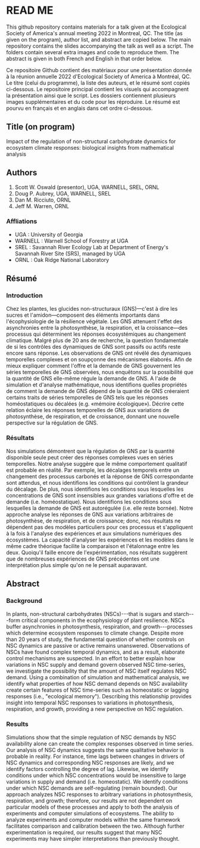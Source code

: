 # READ ME

This github repository contains materials for a talk given at the Ecological Society of America's annual meeting 2022 in Montreal, QC. The title (as given on the program), author list, and abstract are copied below. The main repository contains the slides accompanying the talk as well as a script. The folders contain several extra images and code to reproduce them. The abstract is given in both French and English in that order below. 

Ce repositoire Github contient des matériaux pour une présentation donnée à la réunion annuelle 2022 d'Ecological Society of America à Montréal, QC. Le titre (celui du programme), la liste des auteurs,  et le résumé sont copiés ci-dessous. Le repositoire principal contient les visuels qui accompagnent la présentation ainsi que le script. Les dossiers contiennent plusieurs images supplémentaires et du code pour les réproduire. Le résumé est pourvu en français et en anglais dans cet ordre ci-dessous.   
 

## Title (on program)

Impact of the regulation of non-structural carbohydrate dynamics for ecosystem climate responses: biological insights from mathematical analysis

## Authors

1. Scott W. Oswald (presentor), UGA, WARNELL, SREL, ORNL
2. Doug P. Aubrey, UGA, WARNELL, SREL
3. Dan M. Ricciuto, ORNL
4. Jeff M. Warren, ORNL

### Affliations

+ UGA : University of Georgia
+ WARNELL  : Warnell School of Forestry at UGA
+ SREL : Savannah River Ecology Lab at Department of Energy's Savannah River Site (SRS), managed by UGA
+ ORNL : Oak Ridge National Laboratory


## Résumé
### Introduction

Chez les plantes, les glucides non-structuraux (GNS)—c'est à dire les sucres et l'amidon—composent des éléments importants dans l'écophysiologie de la résilience végétale. Les GNS attenuent l'effet des asynchronies entre la photosynthèse, la respiration, et la croissance—des processus qui déterminent les réponses écosystémiques au changement climatique. Malgré plus de 20 ans de recherche, la question fondamentale de si les contrôles des dynamiques de GNS sont passifs ou actifs reste encore sans réponse. Les observations de GNS ont révélé des dynamiques temporelles complexes et on soupçonne des mécanismes élaborés. Afin de mieux expliquer comment l'offre et la demande de GNS gouvernent les séries temporelles de GNS observées, nous enquêtons sur la possibilité que la quantité de GNS elle-même régule la demande de GNS. A l'aide de simulation et d'analyse mathématique, nous identifions quelles propriétés de comment la demande de GNS dépend de la quantité de GNS créeraient certains traits de séries temporelles de GNS tels que les réponses homéostatiques ou décalées (e.g. «mémoire écologique»). Décrire cette relation éclaire les réponses temporelles de GNS aux variations de photosynthèse, de respiration, et de croissance, donnant une nouvelle perspective sur la régulation de GNS.   

### Résultats

Nos simulations démontrent que la régulation de GNS par la quantité disponible seule peut créer des réponses complexes vues en séries temporelles. Notre analyse suggère que le même comportement qualitatif est probable en réalité. Par exemple, les décalages temporels entre un changement des processus carbonés et la réponse de GNS correspondante sont attendus, et nous identifions les conditions qui contrôlent la grandeur du décalage. De plus, nous identifions les conditions sous lesquelles les concentrations de GNS sont insensibles aux grandes variations d'offre et de demande (i.e. homéostatique). Nous identifions les conditions sous lesquelles la demande de GNS est autorégulée (i.e. elle reste bornée). Notre approche analyse les réponses de GNS aux variations arbitraires de photosynthèse, de respiration, et de croissance; donc, nos résultats ne dépendent pas des modèles particuliers pour ces processus et s'appliquent à la fois à l'analyse des expériences et aux simulations numériques des écosystèmes. La capacité d'analyser les expériences et les modèles dans le même cadre théorique facilite la comparaison et l'étalonnage entre les deux. Quoiqu'il faille encore de l'expérimentation, nos résultats suggèrent que de nombreuses expériences de GNS précédentes ont une interprétation plus simple qu'on ne le pensait auparavant. 


## Abstract  

### Background
In plants, non-structural carbohydrates (NSCs)---that is sugars and starch---form critical components in the ecophysiology of plant resilience. NSCs buffer asynchronies in photosynthesis, respiration, and growth---processes which determine ecosystem responses to climate change. Despite more than 20 years of study, the fundamental question of whether controls on NSC dynamics are passive or active remains unanswered. Observations of NSCs have found complex temporal dynamics, and as a result, elaborate control mechanisms are suspected. In an effort to better explain how variations in NSC supply and demand govern observed NSC time-series, we investigate the possibility that the amount of NSC itself regulates NSC demand. Using a combination of simulation and mathematical analysis, we identify what properties of how NSC demand depends on NSC availability create certain features of NSC time-series such as homeostatic or lagging responses (i.e., "ecological memory"). Describing this relationship provides insight into temporal NSC responses to variations in photosynthesis, respiration, and growth, providing a new perspective on NSC regulation.      

### Results

Simulations show that the simple regulation of NSC demands by NSC availability alone can create the complex responses observed in time series. Our analysis of NSC dynamics suggests the same qualitative behavior is probable in reality. For instance, time lags between changes in drivers of NSC dynamics and corresponding NSC responses are likely, and we identify factors controlling the degree of lag. Likewise, we identify conditions under which NSC concentrations would be insensitive to large variations in supply and demand (i.e. homeostatic). We identify conditions under which NSC demands are self-regulating (remain bounded). Our approach analyzes NSC responses to arbitrary variations in photosynthesis, respiration, and growth; therefore, our results are not dependent on particular models of these processes and apply to both the analysis of experiments and computer simulations of ecosystems. The ability to analyze experiments and computer models within the same framework facilitates comparison and calibration between the two. Although further experimentation is required, our results suggest that many NSC experiments may have simpler interpretations than previously thought.  
